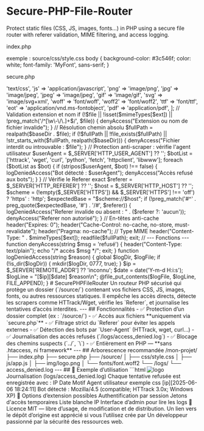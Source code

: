 # Secure-PHP-File-Router
Protect static files (CSS, JS, images, fonts...) in PHP using a secure file router with referer validation, MIME filtering, and access logging.

index.php
<link rel="stylesheet" href="secure.php?file=css/style.css">
<link rel="stylesheet" href="secure.php?file=css/1.css">


exemple : source/css/style.css
body {
  background-color: #3c546f;
  color: white;
  font-family: 'MyFont', sans-serif;
}



secure.php
<?php
session_start();

$baseDir = __DIR__ . '/source/';
$logDir  = __DIR__ . '/logs';
$logFile = $logDir . '/access_denied.log';

$file = $_GET['file'] ?? '';
$file = str_replace(['..', '\\'], '', $file);
$ext  = strtolower(pathinfo($file, PATHINFO_EXTENSION));

$mimeTypes = [
    'css'   => 'text/css',
    'js'    => 'application/javascript',
    'png'   => 'image/png',
    'jpg'   => 'image/jpeg',
    'jpeg'  => 'image/jpeg',
    'gif'   => 'image/gif',
    'svg'   => 'image/svg+xml',
    'woff'  => 'font/woff',
    'woff2' => 'font/woff2',
    'ttf'   => 'font/ttf',
    'eot'   => 'application/vnd.ms-fontobject',
    'pdf'   => 'application/pdf',
];

// Validation extension et nom
if (!$file || !isset($mimeTypes[$ext]) || !preg_match('/^[\w\-\/\.]+$/', $file)) {
    denyAccess("Extension ou nom de fichier invalide");
}

// Résolution chemin absolu
$fullPath = realpath($baseDir . $file);
if (!$fullPath || !file_exists($fullPath) || !str_starts_with($fullPath, realpath($baseDir))) {
    denyAccess("Fichier interdit ou introuvable : $file");
}

// Protection anti-scraper : vérifie l'agent utilisateur
$userAgent = $_SERVER['HTTP_USER_AGENT'] ?? '';
$botList = ['httrack', 'wget', 'curl', 'python', 'fetch', 'httpclient', 'libwww'];

foreach ($botList as $bot) {
    if (stripos($userAgent, $bot) !== false) {
        logDeniedAccess("Bot détecté : $userAgent");
        denyAccess("Accès refusé aux bots");
    }
}

// Vérifie le Referer exact
$referer = $_SERVER['HTTP_REFERER'] ?? '';
$host = $_SERVER['HTTP_HOST'] ?? '';
$scheme = (!empty($_SERVER['HTTPS']) && $_SERVER['HTTPS'] !== 'off') ? 'https' : 'http';
$expectedBase = "$scheme://$host";

if (!preg_match('#^' . preg_quote($expectedBase, '#') . '/#', $referer)) {
    logDeniedAccess("Referer invalide ou absent : " . ($referer ?: 'aucun'));
    denyAccess("Referer non autorisé");
}

// En-têtes anti-cache
header("Expires: 0");
header("Cache-Control: no-cache, no-store, must-revalidate");
header("Pragma: no-cache");

// Type MIME
header("Content-Type: " . $mimeTypes[$ext]);
readfile($fullPath);
exit;

// --- Fonctions ---

function denyAccess(string $msg = 'refusé') {
    header("Content-Type: text/plain");
    echo "/* accès $msg */";
    exit;
}

function logDeniedAccess(string $reason) {
    global $logDir, $logFile;

    if (!is_dir($logDir)) {
        mkdir($logDir, 0777, true);
    }

    $ip = $_SERVER['REMOTE_ADDR'] ?? 'inconnu';
    $date = date('Y-m-d H:i:s');
    $logLine = "[$ip][$date] $reason\n";

    @file_put_contents($logFile, $logLine, FILE_APPEND);
}


# SecurePHPFileRouter

Un routeur PHP sécurisé qui protège un dossier (`/source/`) contenant vos fichiers CSS, JS, images, fonts, ou autres ressources statiques.  
Il empêche les accès directs, détecte les scrapers comme HTTrack/Wget, vérifie les `Referer`, et journalise les tentatives d’accès interdites.

---

## Fonctionnalités

- ✅ Protection d’un dossier complet (ex : `/source/`)
- ✅ Accès aux fichiers **uniquement via `secure.php`**
- ✅ Filtrage strict du `Referer` pour éviter les appels externes
- ✅ Détection des bots par `User-Agent` (HTTrack, wget, curl…)
- ✅ Journalisation des accès refusés (`/logs/access_denied.log`)
- ✅ Blocage des chemins suspects (`../`, `\`)
- ✅ Entièrement en PHP — **sans .htaccess, ni framework**

---

## Arborescence recommandée

/mon-projet/
├── index.php
├── secure.php
├── /source/
│ ├── css/style.css
│ ├── js/app.js
│ ├── img/logo.png
│ └── fonts/font.woff2
└── /logs/
└── access_denied.log



---

## 🧪 Exemple d’utilisation

```html
<!-- Dans votre page HTML ou PHP -->
<link rel="stylesheet" href="secure.php?file=css/style.css">
<script src="secure.php?file=js/app.js"></script>
<img src="secure.php?file=img/logo.png" alt="logo">

Journalisation (logs/access_denied.log)
Chaque tentative refusée est enregistrée avec :

IP

Date

Motif

Agent utilisateur

exemple 

css
[ip][2025-06-06 18:24:11] Bot détecté : Mozilla/4.5 (compatible; HTTrack 3.0x; Windows XP)
🔧 Options d’extension possibles
 Authentification par session

 Jetons d'accès temporaires

 Liste blanche IP

 Interface d’admin pour lire les logs

📄 Licence
MIT — libre d’usage, de modification et de distribution.
Un lien vers le dépôt d’origine est apprécié si vous l’utilisez

crée par
Un développeur passionné par la sécurité des ressources web.

